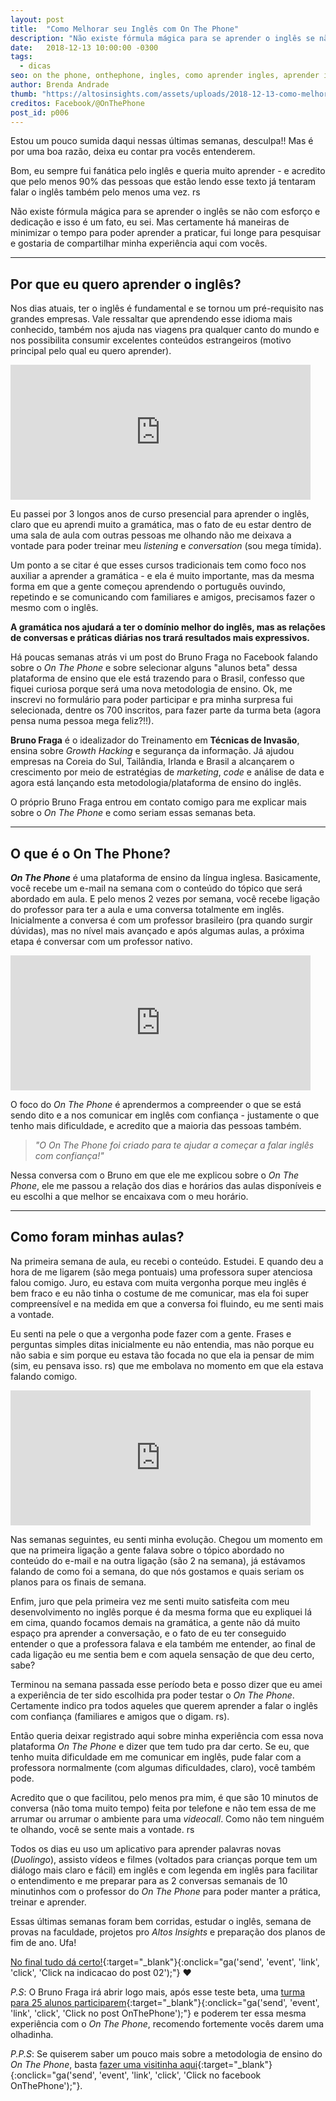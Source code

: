 ```yaml
---
layout: post
title:  "Como Melhorar seu Inglês com On The Phone"
description: "Não existe fórmula mágica para se aprender o inglês se não com esforço e dedicação e isso é um fato, eu sei. Mas certamente há maneiras de minimizar o tempo para poder aprender a praticar, fui longe para pesquisar e gostaria de compartilhar minha experiência aqui com vocês."
date:   2018-12-13 10:00:00 -0300
tags:
  - dicas
seo: on the phone, onthephone, ingles, como aprender ingles, aprender ingles, ingles facil, ingles em casa, bruno fraga, duolingo, growth hacking, listening, conversation, tecnicas de invasão
author: Brenda Andrade
thumb: "https://altosinsights.com/assets/uploads/2018-12-13-como-melhorar-seu-ingles-com-on-the-phone.jpg"
creditos: Facebook/@OnThePhone
post_id: p006
---
```

Estou um pouco sumida daqui nessas últimas semanas, desculpa!! Mas é por uma boa razão, deixa eu contar pra vocês entenderem.

Bom, eu sempre fui fanática pelo inglês e queria muito aprender - e acredito que pelo menos 90% das pessoas que estão lendo esse texto já tentaram falar o inglês também pelo menos uma vez. rs

Não existe fórmula mágica para se aprender o inglês se não com esforço e dedicação e isso é um fato, eu sei. Mas certamente há maneiras de minimizar o tempo para poder aprender a praticar, fui longe para pesquisar e gostaria de compartilhar minha experiência aqui com vocês.

---

## Por que eu quero aprender o inglês?

Nos dias atuais, ter o inglês é fundamental e se tornou um pré-requisito nas grandes empresas. Vale ressaltar que aprendendo esse idioma mais conhecido, também nos ajuda nas viagens pra qualquer canto do mundo e nos possibilita consumir excelentes conteúdos estrangeiros (motivo principal pelo qual eu quero aprender).

<iframe src="https://giphy.com/embed/Nym8tOSOv6rLO" width="480" height="216" frameBorder="0" class="giphy-embed" allowFullScreen></iframe>

Eu passei por 3 longos anos de curso presencial para aprender o inglês, claro que eu aprendi muito a gramática, mas o fato de eu estar dentro de uma sala de aula com outras pessoas me olhando não me deixava a vontade para poder treinar meu *listening* e *conversation* (sou mega tímida).

Um ponto a se citar é que esses cursos tradicionais tem como foco nos auxiliar a aprender a gramática - e ela é muito importante, mas da mesma forma em que a gente começou aprendendo o português ouvindo, repetindo e se comunicando com familiares e amigos, precisamos fazer o mesmo com o inglês.

**A gramática nos ajudará a ter o domínio melhor do inglês, mas as relações de conversas e práticas diárias nos trará resultados mais expressivos.**

Há poucas semanas atrás vi um post do Bruno Fraga no Facebook falando sobre o *On The Phone* e sobre selecionar alguns "alunos beta" dessa plataforma de ensino que ele está trazendo para o Brasil, confesso que fiquei curiosa porque será uma nova metodologia de ensino. Ok, me inscrevi no formulário para poder participar e pra minha surpresa fui selecionada, dentre os 700 inscritos, para fazer parte da turma beta (agora pensa numa pessoa mega feliz?!!).

**Bruno Fraga** é o idealizador do Treinamento em **Técnicas de Invasão**, ensina sobre *Growth Hacking* e segurança da informação. Já ajudou empresas na Coreia do Sul, Tailândia, Irlanda e Brasil a alcançarem o crescimento por meio de estratégias de *marketing*, *code* e análise de data e agora está lançando esta metodologia/plataforma de ensino do inglês.

O próprio Bruno Fraga entrou em contato comigo para me explicar mais sobre o *On The Phone* e como seriam essas semanas beta.

---

## O que é o On The Phone?

 ***On The Phone*** é uma plataforma de ensino da língua inglesa. Basicamente, você recebe um e-mail na semana com o conteúdo do tópico que será abordado em aula. E pelo menos 2 vezes por semana, você recebe ligação do professor para ter a aula e uma conversa totalmente em inglês. Inicialmente a conversa é com um professor brasileiro (pra quando surgir dúvidas), mas no nível mais avançado e após algumas aulas, a próxima etapa é conversar com um professor nativo.

<iframe src="https://giphy.com/embed/JltOMwYmi0VrO" width="480" height="216" frameBorder="0" class="giphy-embed" allowFullScreen></iframe>

O foco do *On The Phone* é aprendermos a compreender o que se está sendo dito e a nos comunicar em inglês com confiança - justamente o que tenho mais dificuldade, e acredito que a maioria das pessoas também.

><cite>"O On The Phone foi criado para te ajudar a começar a falar inglês com confiança!"</cite>

Nessa conversa com o Bruno em que ele me explicou sobre o *On The Phone*, ele me passou a relação dos dias e horários das aulas disponíveis  e eu escolhi a que melhor se encaixava com o meu horário.

---

## Como foram minhas aulas?

Na primeira semana de aula, eu recebi o conteúdo. Estudei. E quando deu a hora de me ligarem (são mega pontuais) uma professora super atenciosa falou comigo. Juro, eu estava com muita vergonha porque meu inglês é bem fraco e eu não tinha o costume de me comunicar, mas ela foi super compreensível e na medida em que a conversa foi fluindo, eu me senti mais a vontade.

Eu senti na pele o que a vergonha pode fazer com a gente. Frases e perguntas simples ditas inicialmente eu não entendia, mas não porque eu não sabia e sim porque eu estava tão focada no que ela ia pensar de mim (sim, eu pensava isso. rs) que me embolava no momento em que ela estava falando comigo.

<iframe src="https://giphy.com/embed/glmRyiSI3v5E4" width="480" height="216" frameBorder="0" class="giphy-embed" allowFullScreen></iframe>

Nas semanas seguintes, eu senti minha evolução. Chegou um momento em que na primeira ligação a gente falava sobre o tópico abordado no conteúdo do e-mail e na outra ligação (são 2 na semana), já estávamos falando de como foi a semana, do que nós gostamos e quais seriam os planos para os finais de semana.

Enfim, juro que pela primeira vez me senti muito satisfeita com meu desenvolvimento no inglês porque é da mesma forma que eu expliquei lá em cima, quando focamos demais na gramática, a gente não dá muito espaço pra aprender a conversação, e o fato de eu ter conseguido entender o que a professora falava e ela também me entender, ao final de cada ligação eu me sentia bem e com aquela sensação de que deu certo, sabe?

Terminou na semana passada esse período beta e posso dizer que eu amei a experiência de ter sido escolhida pra poder testar o *On The Phone*. Certamente indico pra todos aqueles que querem aprender a falar o inglês com confiança (familiares e amigos que o digam. rs).

Então queria deixar registrado aqui sobre minha experiência com essa nova plataforma *On The Phone* e dizer que tem tudo pra dar certo. Se eu, que tenho muita dificuldade em me comunicar em inglês, pude falar com a professora normalmente (com algumas dificuldades, claro), você também pode.

Acredito que o que facilitou, pelo menos pra mim, é que são 10 minutos de conversa (não toma muito tempo) feita por telefone e não tem essa de me arrumar ou arrumar o ambiente para uma *videocall*. Como não tem ninguém te olhando, você se sente mais a vontade. rs

Todos os dias eu uso um aplicativo para aprender palavras novas (*Duolingo*), assisto vídeos e filmes (voltados para crianças porque tem um diálogo mais claro e fácil) em inglês e com legenda em inglês para facilitar o entendimento e me preparar para as 2 conversas semanais de 10 minutinhos com o professor do *On The Phone* para poder manter a prática, treinar e aprender.

Essas últimas semanas foram bem corridas, estudar o inglês, semana de provas na faculdade, projetos pro *Altos Insights* e preparação dos planos de fim de ano. Ufa!

[No final tudo dá certo!](https://altosinsights.com/nem-tudo-acontece-como-planejamos-e-ainda-bem-que-e-assim/){:target="_blank"}{:onclick="ga('send', 'event', 'link', 'click', 'Click na indicacao do post 02');"} ❤️

*P.S*:  O Bruno Fraga irá abrir logo mais, após esse teste beta, uma [turma para 25 alunos participarem](https://www.facebook.com/OnThePhone/posts/539837996443855){:target="_blank"}{:onclick="ga('send', 'event', 'link', 'click', 'Click no post OnThePhone');"} e poderem ter essa mesma experiência com o *On The Phone*, recomendo fortemente vocês darem uma olhadinha.

*P.P.S*: Se quiserem saber um pouco mais sobre a metodologia de ensino do *On The Phone*, basta [fazer uma visitinha aqui](https://www.facebook.com/OnThePhone/){:target="_blank"}{:onclick="ga('send', 'event', 'link', 'click', 'Click no facebook OnThePhone');"}.

<script async src="//pagead2.googlesyndication.com/pagead/js/adsbygoogle.js"></script>
<ins class="adsbygoogle notmobile"
     style="display:block; text-align:center;"
     data-ad-layout="in-article"
     data-ad-format="fluid"
     data-ad-client="ca-pub-7675865993239387"
     data-ad-slot="2454480284"></ins>
<script>
     (adsbygoogle = window.adsbygoogle || []).push({});
</script>
